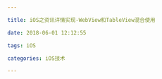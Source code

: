 ```yaml
---

title: iOS之资讯详情实现-WebView和TableView混合使用

date: 2018-06-01 12:12:55

tags: iOS

categories: iOS技术

---
```



